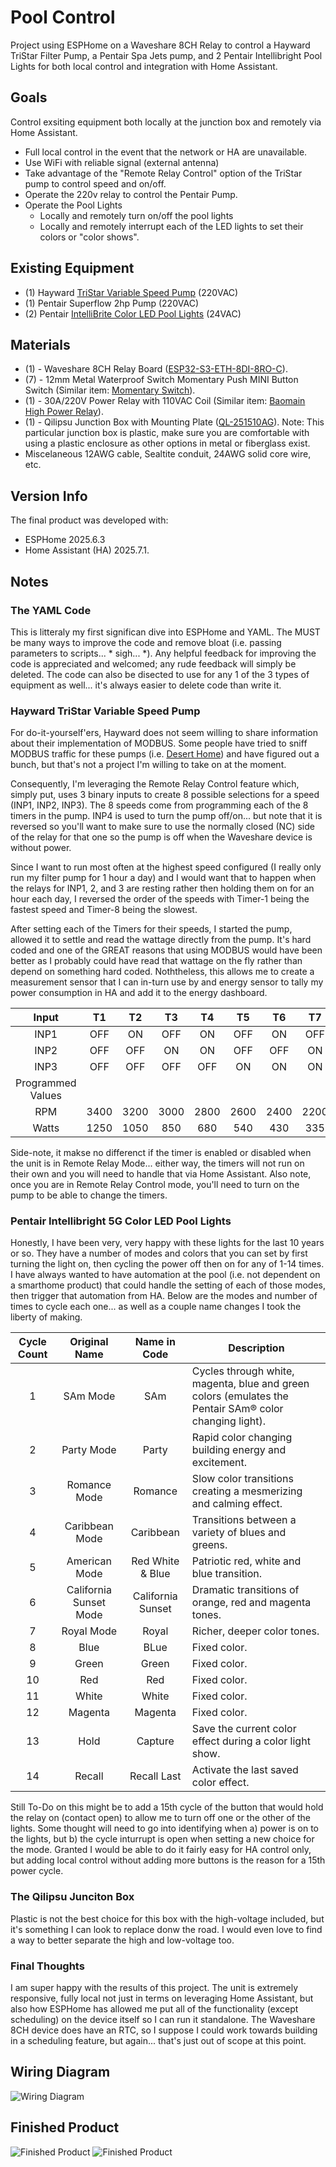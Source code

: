 # Pool Control
Project using ESPHome on a Waveshare 8CH Relay to control a Hayward TriStar Filter Pump, a Pentair Spa Jets pump, and 2 Pentair Intellibright Pool Lights for both local control and integration with Home Assistant.   

## Goals
Control exsiting equipment both locally at the junction box and remotely via Home Assistant.
- Full local control in the event that the network or HA are unavailable.
- Use WiFi with reliable signal (external antenna)
- Take advantage of the "Remote Relay Control" option of the TriStar pump to control speed and on/off.
- Operate the 220v relay to control the Pentair Pump.
- Operate the Pool Lights
  - Locally and remotely turn on/off the pool lights
  - Locally and remotely interrupt each of the LED lights to set their colors or "color shows".

## Existing Equipment
- \(1\) Hayward [TriStar Variable Speed Pump](https://hayward.com/tristar-vs-900-sp32900vsp.html) (220VAC)
- \(1\) Pentair Superflow 2hp Pump (220VAC)
- \(2\) Pentair [IntelliBrite Color LED Pool Lights](https://www.pentair.com/en-us/pool-spa/products/lighting/intellibrite-5g-color-led-pool-lights.html) (24VAC)

## Materials
- \(1\) - Waveshare 8CH Relay Board \([ESP32-S3-ETH-8DI-8RO-C](https://www.waveshare.com/wiki/ESP32-S3-ETH-8DI-8RO-C)\).
- \(7\) - 12mm Metal Waterproof Switch Momentary Push MINI Button Switch \(Similar item: [Momentary Switch](https://www.ebay.com/itm/265398183120)\).
- \(1\) - 30A/220V Power Relay with 110VAC Coil \(Similar item: [Baomain High Power Relay](https://www.ebay.com/itm/286505847153)\).
- \(1\) - Qilipsu Junction Box with Mounting Plate \([QL-251510AG](https://www.qilipsu.com/product-204.html)\).  Note: This particular junction box is plastic, make sure you are comfortable with using a plastic enclosure as other options in metal or fiberglass exist.
- Miscelaneous 12AWG cable, Sealtite conduit, 24AWG solid core wire, etc.

## Version Info
The final product was developed with:
- ESPHome 2025.6.3
- Home Assistant (HA) 2025.7.1.

## Notes
### The YAML Code
This is litteraly my first significan dive into ESPHome and YAML.  The MUST be many ways to improve the code and remove bloat \(i.e. passing parameters to scripts... * sigh... *\).  Any helpful feedback for improving the code is appreciated and welcomed; any rude feedback will simply be deleted.  The code can also be disected to use for any 1 of the 3 types of equipment as well... it's always easier to delete code than write it. 

### Hayward TriStar Variable Speed Pump
For do-it-yourself'ers, Hayward does not seem willing to share information about their implementation of MODBUS.  Some people have tried to sniff MODBUS traffic for these pumps \(i.e. [Desert Home](http://www.desert-home.com/2014/07/controlling-hayward-ecostar-pump.html)\) and have figured out a bunch, but that's not a project I'm willing to take on at the moment. 

Consequently, I'm leveraging the Remote Relay Control feature which, simply put, uses 3 binary inputs to create 8 possible selections for a speed \(INP1, INP2, INP3\).  The 8 speeds come from programming each of the 8 timers in the pump.  INP4 is used to turn the pump off/on... but note that it is reversed so you'll want to make sure to use the normally closed \(NC\) side of the relay for that one so the pump is off when the Waveshare device is without power.

Since I want to run most often at the highest speed configured \(I really only run my filter pump for 1 hour a day\) and I would want that to happen when the relays for INP1, 2, and 3 are resting rather then holding them on for an hour each day, I reversed the order of the speeds with Timer-1 being the fastest speed and Timer-8 being the slowest.  

After setting each of the Timers for their speeds, I started the pump, allowed it to settle and read the wattage directly from the pump.  It's hard coded and one of the GREAT reasons that using MODBUS would have been better as I probably could have read that wattage on the fly rather than depend on something hard coded.  Noththeless, this allows me to create a measurement sensor that I can in-turn use by and energy sensor to tally my power consumption in HA and add it to the energy dashboard.

| Input  |  T1  |  T2  |  T3  |  T4  |  T5  |  T6  |  T7  |  T8  |
| :---: | :---: | :---: | :---: | :---: | :---: | :---: | :---: | :---: |
| INP1   |  OFF |  ON  |  OFF |  ON  |  OFF |  ON  |  OFF |  ON  |
| INP2   |  OFF |  OFF |  ON  |  ON  |  OFF |  OFF |  ON  |  ON  |
| INP3   |  OFF |  OFF |  OFF |  OFF |  ON  |  ON  |  ON  |  ON  |
| Programmed Values |
| RPM    | 3400 | 3200 | 3000 | 2800 | 2600 | 2400 | 2200 | 2000 |
| Watts  | 1250 | 1050 | 850  | 680  | 540  | 430  | 335  | 260  |

Side-note, it makse no differenct if the timer is enabled or disabled when the unit is in Remote Relay Mode... either way, the timers will not run on their own and you will need to handle that via Home Assistant.  Also note, once you are in Remote Relay Control mode, you'll need to turn on the pump to be able to change the timers.

### Pentair Intellibright 5G Color LED Pool Lights
Honestly, I have been very, very happy with these lights for the last 10 years or so.  They have a number of modes and colors that you can set by first turning the light on, then cycling the power off then on for any of 1-14 times.  I have always wanted to have automation at the pool \(i.e. not dependent on a smarthome product\) that could handle the setting of each of those modes, then trigger that automation from HA.  Below are the modes and number of times to cycle each one... as well as a couple name changes I took the liberty of making.

| Cycle Count | Original Name | Name in Code | Description |
| :---------: | :-----------: | :----------: | ----------- |
| 1 | SAm Mode | SAm | Cycles through white, magenta, blue and green colors (emulates the Pentair SAm® color changing light). |
| 2 | Party Mode | Party | Rapid color changing building energy and excitement. |
| 3 | Romance Mode | Romance |  Slow color transitions creating a mesmerizing and calming effect.|
| 4 | Caribbean Mode | Caribbean | Transitions between a variety of blues and greens. |
| 5 | American Mode | Red White & Blue | Patriotic red, white and blue transition. |
| 6 | California Sunset Mode | California Sunset | Dramatic transitions of orange, red and magenta tones. |
| 7 | Royal Mode | Royal | Richer, deeper color tones. |
| 8 | Blue | BLue | Fixed color. |
| 9 | Green | Green | Fixed color. |
| 10 | Red | Red | Fixed color. |
| 11 | White | White | Fixed color. |
| 12 | Magenta | Magenta | Fixed color. |
| 13 | Hold | Capture |  Save the current color effect during a color light show. |
| 14 | Recall | Recall Last | Activate the last saved color effect. |

Still To-Do on this might be to add a 15th cycle of the button that would hold the relay on (contact open) to allow me to turn off one or the other of the lights.  Some thought will need to go into identifying when a) power is on to the lights, but b) the cycle inturrupt is open when setting a new choice for the mode.  Granted I would be able to do it fairly easy for HA control only, but adding local control without adding more buttons is the reason for a 15th power cycle.

### The Qilipsu Junciton Box
Plastic is not the best choice for this box with the high-voltage included, but it's something I can look to replace donw the road.  I would even love to find a way to better separate the high and low-voltage too.

### Final Thoughts
I am super happy with the results of this project.  The unit is extremely responsive, fully local not just in terms on leveraging Home Assistant, but also how ESPHome has allowed me put all of the functionality (except scheduling) on the device itself so I can run it standalone.  The Waveshare 8CH device does have an RTC, so I suppose I could work towards building in a scheduling feature, but again... that's just out of scope at this point.

## Wiring Diagram
![Wiring Diagram](https://github.com/jeparkspr/pool-control/blob/main/wiring-diagram.jpg)

## Finished Product
![Finished Product](https://github.com/jeparkspr/pool-control/blob/main/finished-product-1.jpg)
![Finished Product](https://github.com/jeparkspr/pool-control/blob/main/finished-product-2.jpg)
